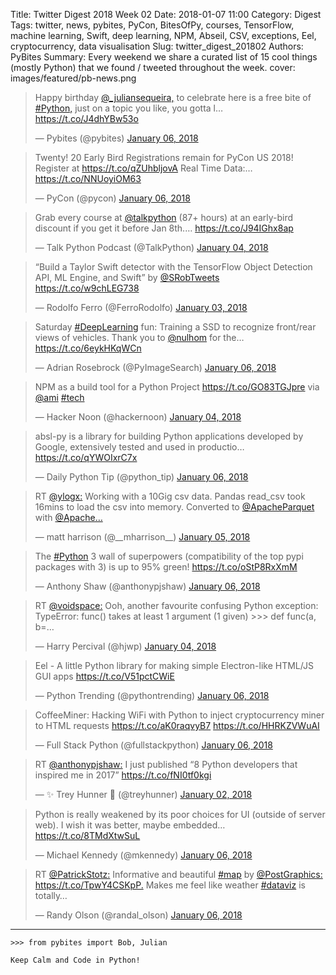 Title: Twitter Digest 2018 Week 02
Date: 2018-01-07 11:00
Category: Digest
Tags: twitter, news, pybites, PyCon, BitesOfPy, courses, TensorFlow, machine learning, Swift, deep learning, NPM, Abseil, CSV, exceptions, Eel, cryptocurrency, data visualisation
Slug: twitter_digest_201802
Authors: PyBites
Summary: Every weekend we share a curated list of 15 cool things (mostly Python) that we found / tweeted throughout the week.
cover: images/featured/pb-news.png

<blockquote class="twitter-tweet"><p>Happy birthday <a href="https://twitter.com/@_juliansequeira," target="_blank">@_juliansequeira,</a> to celebrate here is a free bite of <a href="https://twitter.com/search/#Python," target="_blank">#Python,</a> just on a topic you like, you gotta l… <a href="https://t.co/J4dhYBw53o" title="https://t.co/J4dhYBw53o" target="_blank">https://t.co/J4dhYBw53o</a></p>— Pybites (@pybites) <a href="https://twitter.com/pybites/status/949539953700204545" data-datetime="2018-01-06T07:15:41+00:00">January 06, 2018</a></blockquote>

<blockquote class="twitter-tweet"><p>Twenty! 20 Early Bird Registrations remain for PyCon US 2018! Register at <a href="https://t.co/qZUhbljovA" title="https://t.co/qZUhbljovA" target="_blank">https://t.co/qZUhbljovA</a> Real Time Data:… <a href="https://t.co/NNUoyiOM63" title="https://t.co/NNUoyiOM63" target="_blank">https://t.co/NNUoyiOM63</a></p>— PyCon (@pycon) <a href="https://twitter.com/pycon/status/949616150672965634" data-datetime="2018-01-06T12:18:27+00:00">January 06, 2018</a></blockquote>

<blockquote class="twitter-tweet"><p>Grab every course at <a href="https://twitter.com/@talkpython" target="_blank">@talkpython</a> (87+ hours) at an early-bird discount if you get it before Jan 8th.… <a href="https://t.co/J94IGhx8ap" title="https://t.co/J94IGhx8ap" target="_blank">https://t.co/J94IGhx8ap</a></p>— Talk Python Podcast (@TalkPython) <a href="https://twitter.com/TalkPython/status/948964076398366720" data-datetime="2018-01-04T17:07:21+00:00">January 04, 2018</a></blockquote>

<blockquote class="twitter-tweet"><p>“Build a Taylor Swift detector with the TensorFlow Object Detection API, ML Engine, and Swift” by <a href="https://twitter.com/@SRobTweets" target="_blank">@SRobTweets</a> <a href="https://t.co/w9chLEG738" title="https://t.co/w9chLEG738" target="_blank">https://t.co/w9chLEG738</a></p>— Rodolfo Ferro (@FerroRodolfo) <a href="https://twitter.com/FerroRodolfo/status/948582456264941571" data-datetime="2018-01-03T15:50:56+00:00">January 03, 2018</a></blockquote>

<blockquote class="twitter-tweet"><p>Saturday <a href="https://twitter.com/search/#DeepLearning" target="_blank">#DeepLearning</a> fun: Training a SSD to recognize front/rear views of vehicles. Thank you to <a href="https://twitter.com/@nulhom" target="_blank">@nulhom</a> for the… <a href="https://t.co/6eykHKqWCn" title="https://t.co/6eykHKqWCn" target="_blank">https://t.co/6eykHKqWCn</a></p>— Adrian Rosebrock (@PyImageSearch) <a href="https://twitter.com/PyImageSearch/status/949677179864014848" data-datetime="2018-01-06T16:20:58+00:00">January 06, 2018</a></blockquote>

<blockquote class="twitter-tweet"><p>NPM as a build tool for a Python Project <a href="https://t.co/GO83TGJpre" title="https://t.co/GO83TGJpre" target="_blank">https://t.co/GO83TGJpre</a> via <a href="https://twitter.com/@ami" target="_blank">@ami</a> <a href="https://twitter.com/search/#tech" target="_blank">#tech</a></p>— Hacker Noon (@hackernoon) <a href="https://twitter.com/hackernoon/status/948990648610410497" data-datetime="2018-01-04T18:52:56+00:00">January 04, 2018</a></blockquote>

<blockquote class="twitter-tweet"><p>absl-py is a library for building Python applications developed by Google, extensively tested and used in productio… <a href="https://t.co/qYWOIxrC7x" title="https://t.co/qYWOIxrC7x" target="_blank">https://t.co/qYWOIxrC7x</a></p>— Daily Python Tip (@python_tip) <a href="https://twitter.com/python_tip/status/949516017838956545" data-datetime="2018-01-06T05:40:34+00:00">January 06, 2018</a></blockquote>

<blockquote class="twitter-tweet"><p>RT <a href="https://twitter.com/@ylogx:" target="_blank">@ylogx:</a> Working with a 10Gig csv data. Pandas read_csv took 16mins to load the csv into memory. Converted to <a href="https://twitter.com/@ApacheParquet" target="_blank">@ApacheParquet</a> with <a href="https://twitter.com/@Apache…" target="_blank">@Apache…</a></p>— matt harrison (@__mharrison__) <a href="https://twitter.com/__mharrison__/status/949371152903778304" data-datetime="2018-01-05T20:04:55+00:00">January 05, 2018</a></blockquote>

<blockquote class="twitter-tweet"><p>The <a href="https://twitter.com/search/#Python" target="_blank">#Python</a> 3 wall of superpowers (compatibility of the top pypi packages with 3) is up to 95% green! <a href="https://t.co/oStP8RxXmM" title="https://t.co/oStP8RxXmM" target="_blank">https://t.co/oStP8RxXmM</a></p>— Anthony Shaw (@anthonypjshaw) <a href="https://twitter.com/anthonypjshaw/status/949462755089645568" data-datetime="2018-01-06T02:08:55+00:00">January 06, 2018</a></blockquote>

<blockquote class="twitter-tweet"><p>RT <a href="https://twitter.com/@voidspace:" target="_blank">@voidspace:</a> Ooh, another favourite confusing Python exception: TypeError: func() takes at least 1 argument (1 given) &gt;&gt;&gt; def func(a, b=…</p>— Harry Percival (@hjwp) <a href="https://twitter.com/hjwp/status/949010650101141506" data-datetime="2018-01-04T20:12:25+00:00">January 04, 2018</a></blockquote>

<blockquote class="twitter-tweet"><p>Eel - A little Python library for making simple Electron-like HTML/JS GUI apps <a href="https://t.co/V51pctCWiE" title="https://t.co/V51pctCWiE" target="_blank">https://t.co/V51pctCWiE</a></p>— Python Trending (@pythontrending) <a href="https://twitter.com/pythontrending/status/949791486371082240" data-datetime="2018-01-06T23:55:11+00:00">January 06, 2018</a></blockquote>

<blockquote class="twitter-tweet"><p>CoffeeMiner: Hacking WiFi with Python to inject cryptocurrency miner to HTML requests <a href="https://t.co/aK0raqvyB7" title="https://t.co/aK0raqvyB7" target="_blank">https://t.co/aK0raqvyB7</a> <a href="https://t.co/HHRKZVWuAI" title="https://t.co/HHRKZVWuAI" target="_blank">https://t.co/HHRKZVWuAI</a></p>— Full Stack Python (@fullstackpython) <a href="https://twitter.com/fullstackpython/status/949707681543213057" data-datetime="2018-01-06T18:22:10+00:00">January 06, 2018</a></blockquote>

<blockquote class="twitter-tweet"><p>RT <a href="https://twitter.com/@anthonypjshaw:" target="_blank">@anthonypjshaw:</a> I just published “8 Python developers that inspired me in 2017” <a href="https://t.co/fNI0tf0kgi" title="https://t.co/fNI0tf0kgi" target="_blank">https://t.co/fNI0tf0kgi</a></p>— ✨ Trey Hunner 🐍 (@treyhunner) <a href="https://twitter.com/treyhunner/status/948012244801122304" data-datetime="2018-01-02T02:05:07+00:00">January 02, 2018</a></blockquote>

<blockquote class="twitter-tweet"><p>Python is really weakened by its poor choices for UI (outside of server web). I wish it was better, maybe embedded… <a href="https://t.co/8TMdXtwSuL" title="https://t.co/8TMdXtwSuL" target="_blank">https://t.co/8TMdXtwSuL</a></p>— Michael Kennedy (@mkennedy) <a href="https://twitter.com/mkennedy/status/949688651058835456" data-datetime="2018-01-06T17:06:33+00:00">January 06, 2018</a></blockquote>

<blockquote class="twitter-tweet"><p>RT <a href="https://twitter.com/@PatrickStotz:" target="_blank">@PatrickStotz:</a> Informative and beautiful <a href="https://twitter.com/search/#map" target="_blank">#map</a> by <a href="https://twitter.com/@PostGraphics:" target="_blank">@PostGraphics:</a> <a href="https://t.co/TpwY4CSKpP." title="https://t.co/TpwY4CSKpP." target="_blank">https://t.co/TpwY4CSKpP.</a> Makes me feel like weather <a href="https://twitter.com/search/#dataviz" target="_blank">#dataviz</a> is totally…</p>— Randy Olson (@randal_olson) <a href="https://twitter.com/randal_olson/status/949758747479429120" data-datetime="2018-01-06T21:45:05+00:00">January 06, 2018</a></blockquote>

---

	>>> from pybites import Bob, Julian

	Keep Calm and Code in Python!
